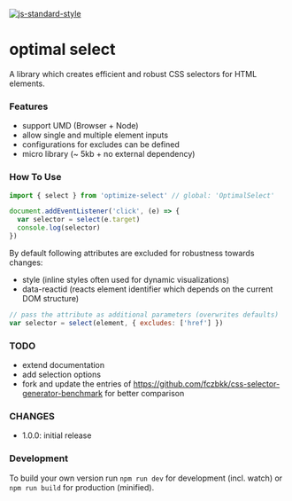 [![js-standard-style](https://cdn.rawgit.com/feross/standard/master/badge.svg)](https://github.com/feross/standard)

# optimal select

A library which creates efficient and robust CSS selectors for HTML elements.


### Features

- support UMD (Browser + Node)
- allow single and multiple element inputs
- configurations for excludes can be defined
- micro library (~ 5kb + no external dependency)


### How To Use

```js
import { select } from 'optimize-select' // global: 'OptimalSelect'

document.addEventListener('click', (e) => {
  var selector = select(e.target)
  console.log(selector)  
})
```

By default following attributes are excluded for robustness towards changes:
- style (inline styles often used for dynamic visualizations)
- data-reactid (reacts element identifier which depends on the current DOM structure)


```js
// pass the attribute as additional parameters (overwrites defaults)
var selector = select(element, { excludes: ['href'] })
```


### TODO
- extend documentation
- add selection options
- fork and update the entries of https://github.com/fczbkk/css-selector-generator-benchmark
  for better comparison

### CHANGES
- 1.0.0: initial release


### Development

To build your own version run `npm run dev` for development (incl. watch) or
`npm run build` for production (minified).
